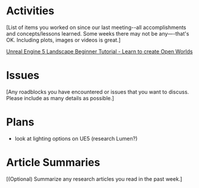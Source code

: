 # Activities

[List of items you worked on since our last meeting--all accomplishments and concepts/lessons learned. Some weeks there may not be any—-that's OK.  Including plots, images or videos is great.]

[Unreal Engine 5 Landscape Beginner Tutorial - Learn to create Open Worlds](https://www.youtube.com/watch?v=V54kqpy1Q-Q)
# Issues

[Any roadblocks you have encountered or issues that you want to discuss.  Please include as many details as possible.]

# Plans
+ look at lighting options on UE5 (research Lumen?)

# Article Summaries

[(Optional) Summarize any research articles you read in the past week.]
